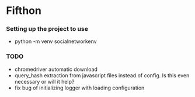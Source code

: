 # Fifthon

### Setting up the project to use
- python -m venv socialnetworkenv

### TODO
- chromedriver automatic download
- query_hash extraction from javascript files instead of config. Is this even necessary or will it help?
- fix bug of initializing logger with loading configuration
